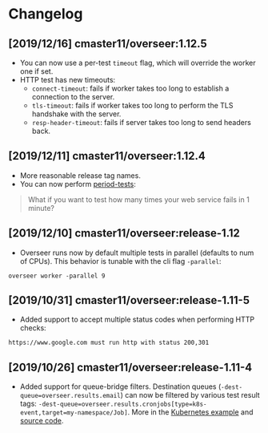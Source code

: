 # Changelog

## [2019/12/16] cmaster11/overseer:1.12.5

* You can now use a per-test `timeout` flag, which will override the worker one if set.
* HTTP test has new timeouts:
    * `connect-timeout`: fails if worker takes too long to establish a connection to the server.
    * `tls-timeout`: fails if worker takes too long to perform the TLS handshake with the server.
    * `resp-header-timeout`: fails if server takes too long to send headers back.

## [2019/12/11] cmaster11/overseer:1.12.4

* More reasonable release tag names.
* You can now perform [period-tests](./README.md#period-tests):

> What if you want to test how many times your web service fails in 1 minute?

## [2019/12/10] cmaster11/overseer:release-1.12

* Overseer runs now by default multiple tests in parallel (defaults to num of CPUs). This behavior is tunable with the cli flag `-parallel`:

```
overseer worker -parallel 9
```

## [2019/10/31] cmaster11/overseer:release-1.11-5

* Added support to accept multiple status codes when performing HTTP checks:

```
https://www.google.com must run http with status 200,301
```

## [2019/10/26] cmaster11/overseer:release-1.11-4

* Added support for queue-bridge filters. Destination queues (`-dest-queue=overseer.results.email`) can now be filtered
by various test result tags: `-dest-queue=overseer.results.cronjobs[type=k8s-event,target=my-namespace/Job]`. More in 
the [Kubernetes example](example-kubernetes/overseer-bridge-queue.optional.yaml) and 
[source code](bridges/queue-bridge/filter.go).